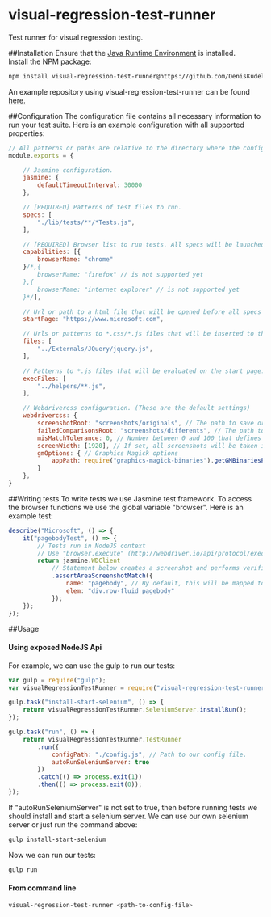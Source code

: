 # visual-regression-test-runner
Test runner for visual regression testing.

##Installation
Ensure that the [Java Runtime Environment](http://www.java.com) is installed.  
Install the NPM package:
```sh
npm install visual-regression-test-runner@https://github.com/DenisKudelin/visual-regression-test-runner.git
```
An example repository using visual-regression-test-runner can be found [here.](https://github.com/DenisKudelin/powerbi-visuals-image-comparison-tests)

##Configuration
The configuration file contains all necessary information to run your test suite. Here is an example configuration with all supported properties:
```js
// All patterns or paths are relative to the directory where the config file resides.
module.exports = {

    // Jasmine configuration.
    jasmine: {
        defaultTimeoutInterval: 30000
    },

	// [REQUIRED] Patterns of test files to run.
    specs: [
        "./lib/tests/**/*Tests.js",
    ],

	// [REQUIRED] Browser list to run tests. All specs will be launched for each browser.
    capabilities: [{
        browserName: "chrome"
    }/*,{
        browserName: "firefox" // is not supported yet
    },{
        browserName: "internet explorer" // is not supported yet
    }*/],

	// Url or path to a html file that will be opened before all specs are started. If not defined, the blank page will be used.
	startPage: "https://www.microsoft.com",

	// Urls or patterns to *.css/*.js files that will be inserted to the start page as link or script blocks. Can be used only for local pages.
    files: [
        "../Externals/JQuery/jquery.js",
    ],

	// Patterns to *.js files that will be evaluated on the start page.
    execFiles: [
        "../helpers/**.js",
    ],

	// Webdrivercss configuration. (These are the default settings)
    webdrivercss: {
        screenshotRoot: "screenshots/originals", // The path to save original screenshots
        failedComparisonsRoot: "screenshots/differents", // The path to save differences from original screenshots
        misMatchTolerance: 0, // Number between 0 and 100 that defines the degree of mismatch to consider two images as identical, increasing this value will decrease test coverage.
        screenWidth: [1920], // If set, all screenshots will be taken in different screen widths (e.g. for responsive design tests)
        gmOptions: { // Graphics Magick options
            appPath: require("graphics-magick-binaries").getGMBinariesPathForCurrentSystem() // Path to the Graphics Magick binaries
        }
    },
}
```

##Writing tests
To write tests we use Jasmine test framework. To access the browser functions we use the global variable "browser".
Here is an example test:
```js
describe("Microsoft", () => {
    it("pagebodyTest", () => {
        // Tests run in NodeJS context
        // Use "browser.execute" (http://webdriver.io/api/protocol/execute.html) to run code in browser context
        return jasmine.WDClient
            // Statement below creates a screenshot and performs verification
            .assertAreaScreenshotMatch({ 
                name: "pagebody", // By default, this will be mapped to ./screenshots/originals/chrome/Microsoft/pagebodyTest.pagebody.1920px.baseline.png
                elem: "div.row-fluid pagebody"
            });
    });
});
```

##Usage

#### Using exposed NodeJS Api
For example, we can use the gulp to run our tests:
```js
var gulp = require("gulp");
var visualRegressionTestRunner = require("visual-regression-test-runner");

gulp.task("install-start-selenium", () => {
    return visualRegressionTestRunner.SeleniumServer.installRun();
});

gulp.task("run", () => {
    return visualRegressionTestRunner.TestRunner
        .run({
            configPath: "./config.js", // Path to our config file.
            autoRunSeleniumServer: true
        })
        .catch(() => process.exit(1))
        .then(() => process.exit(0));
});
```

If "autoRunSeleniumServer" is not set to true, then before running tests we should install and start a selenium server. We can use our own selenium server or just run the command above:
```sh
gulp install-start-selenium
```

Now we can run our tests:
```sh
gulp run
```

#### From command line
```sh
visual-regression-test-runner <path-to-config-file>
```
